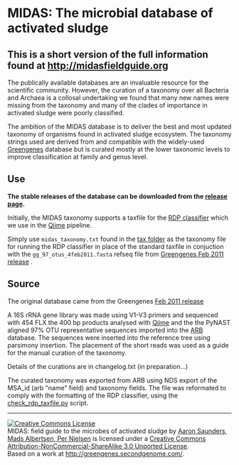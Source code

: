 # MIDAS: The microbial database of activated sludge

## This is a short version of the full information found at http://midasfieldguide.org

The publically available databases are an invaluable resource for the scientific 
community. However, the curation of a taxonomy over all Bacteria and Archaea is a 
collosal undertaking we found that many new names were missing from the taxonomy 
and many of the clades of importance in activated sludge were poorly classified.

The ambition of the MIDAS database is to deliver the best and most updated taxonomy 
of organisms found in activated sludge ecosystem. The taxonomy strings used are derived
from and compatible with the widely-used [Greengenes](http://greengenes.lbl.gov/) 
database but is curated mostly at the lower taxonomic levels to improve classification 
at family and genus level. 

## Use

**The stable releases of the database can be downloaded from the [release page](https://github.com/aaronsaunders/midas/releases).**

Initially, the MIDAS taxonomy supports a taxfile for the [RDP classifier](http://sourceforge.net/projects/rdp-classifier/)
which we use in the [Qiime](http://qiime.org/) pipeline.

Simply use `midas_taxonomy.txt` found in the [tax folder](https://github.com/aaronsaunders/midas/archive/master.zip) as the taxonomy file for running the RDP classifier in place of the standard taxfile
in conjuction with the `gg_97_otus_4feb2011.fasta` refseq file from [Greengenes Feb 2011 release](http://greengenes.lbl.gov/Download/Sequence_Data/Fasta_data_files/Caporaso_Reference_OTUs/gg_otus_4feb2011.tgz)
.

## Source

The original database came from the Greengenes [Feb 2011 release](http://greengenes.lbl.gov/Download/Sequence_Data/Fasta_data_files/Caporaso_Reference_OTUs/gg_otus_4feb2011.tgz)

A 16S rRNA gene library was made using V1-V3 primers and sequenced with 454 FLX the 
400 bp products analysed with [Qiime](qiime.org) and the the PyNAST aligned 97% OTU 
representative sequences imported into the [ARB](http://www.arb-home.de) database. 
The sequences were inserted into the reference tree using parsimony insertion.  The 
placement of the short reads was used as a guide for the manual curation of the 
taxonomy.

Details of the curations are in changelog.txt (in preparation...)

The curated taxonomy was exported from ARB using NDS export of the MSA_id (arb
"name" field) and taxonomy fields. The file was reformated to comply with the
formatting of the RDP classifier, using the [check_rdp_taxfile.py](https://github.com/aaronsaunders/midas/blob/master/scr/check_rdp_taxfile.py) script.

-----

<a rel="license" href="http://creativecommons.org/licenses/by-nc-sa/3.0/"><img alt="Creative Commons License" style="border-width:0" src="http://i.creativecommons.org/l/by-nc-sa/3.0/88x31.png" /></a><br /><span xmlns:dct="http://purl.org/dc/terms/" href="http://purl.org/dc/dcmitype/Dataset" property="dct:title" rel="dct:type">MIDAS: field guide to the microbes of activated sludge</span> by <a xmlns:cc="http://creativecommons.org/ns#" href="http://www.midasfieldguide.org" property="cc:attributionName" rel="cc:attributionURL">Aaron Saunders, Mads Albertsen, Per Nielsen</a> is licensed under a <a rel="license" href="http://creativecommons.org/licenses/by-nc-sa/3.0/">Creative Commons Attribution-NonCommercial-ShareAlike 3.0 Unported License</a>.<br />Based on a work at <a xmlns:dct="http://purl.org/dc/terms/" href="http://greengenes.secondgenome.com/" rel="dct:source">http://greengenes.secondgenome.com/</a>.
